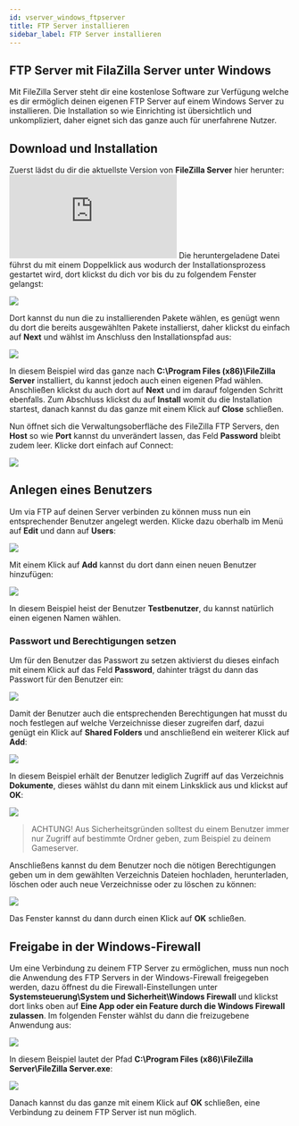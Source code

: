 ```yaml
---
id: vserver_windows_ftpserver
title: FTP Server installieren
sidebar_label: FTP Server installieren
---
```



## FTP Server mit FilaZilla Server unter Windows

Mit FileZilla Server steht dir eine kostenlose Software zur Verfügung welche es dir ermöglich deinen eigenen FTP Server auf einem Windows Server zu installieren.
Die Installation so wie Einrichting ist übersichtlich und unkompliziert, daher eignet sich das ganze auch für unerfahrene Nutzer. 


## Download und Installation

Zuerst lädst du dir die aktuellste Version von **FileZilla Server** hier herunter: ![FileZilla Server Download](https://filezilla-project.org/download.php?type=server)
Die heruntergeladene Datei führst du mit einem Doppelklick aus wodurch der Installationsprozess gestartet wird, dort klickst du dich vor bis du zu folgendem Fenster gelangst:

![](https://screensaver01.zap-hosting.com/index.php/s/ybWZmNbrLgLbMmK/preview)

Dort kannst du nun die zu installierenden Pakete wählen, es genügt wenn du dort die bereits ausgewählten Pakete installierst, daher klickst du einfach auf **Next** und wählst im Anschluss den Installationspfad aus: 

![](https://screensaver01.zap-hosting.com/index.php/s/gATrGEJBPisNZoB/preview)

In diesem Beispiel wird das ganze nach **C:\Program Files (x86)\FileZilla Server** installiert, du kannst jedoch auch einen eigenen Pfad wählen.
Anschließen klickst du auch dort auf **Next** und im darauf folgenden Schritt ebenfalls. Zum Abschluss klickst du auf **Install** womit du die Installation startest, danach 
kannst du das ganze mit einem Klick auf **Close** schließen. 


Nun öffnet sich die Verwaltungsoberfläche des FileZilla FTP Servers, den **Host** so wie **Port** kannst du unverändert lassen, das Feld **Password** bleibt zudem leer.
Klicke dort einfach auf Connect:

![](https://screensaver01.zap-hosting.com/index.php/s/PrWnfsPEgbE68jo/preview)

## Anlegen eines Benutzers

Um via FTP auf deinen Server verbinden zu können muss nun ein entsprechender Benutzer angelegt werden. 
Klicke dazu oberhalb im Menü auf **Edit** und dann auf **Users**:

![](https://screensaver01.zap-hosting.com/index.php/s/86i5BZ8drqw276d/preview)


Mit einem Klick auf **Add** kannst du dort dann einen neuen Benutzer hinzufügen:

![](https://screensaver01.zap-hosting.com/index.php/s/ZyFLmKxyAgNbnKw/preview)

In diesem Beispiel heist der Benutzer **Testbenutzer**, du kannst natürlich einen eigenen Namen wählen.

### Passwort und Berechtigungen setzen

Um für den Benutzer das Passwort zu setzen aktivierst du dieses einfach mit einem Klick auf das Feld **Password**, dahinter trägst du dann das Passwort für den Benutzer ein:

![](https://screensaver01.zap-hosting.com/index.php/s/H68YGRpGXcqnfZB/preview)

Damit der Benutzer auch die entsprechenden Berechtigungen hat musst du noch festlegen auf welche Verzeichnisse dieser zugreifen darf, dazui genügt ein Klick auf **Shared Folders** und anschließend ein weiterer Klick auf **Add**:  

![](https://screensaver01.zap-hosting.com/index.php/s/BYiYnSJ2gmMPmTg/preview)

In diesem Beispiel erhält der Benutzer lediglich Zugriff auf das Verzeichnis **Dokumente**, dieses wählst du dann mit einem Linksklick aus und klickst auf **OK**:

![](https://screensaver01.zap-hosting.com/index.php/s/dqGsok46dFiJf9B/preview)

> ACHTUNG! Aus Sicherheitsgründen solltest du einem Benutzer immer nur Zugriff auf bestimmte Ordner geben, zum Beispiel zu deinem Gameserver.

Anschließens kannst du dem Benutzer noch die nötigen Berechtigungen geben um in dem gewählten Verzeichnis Dateien hochladen, herunterladen, löschen oder auch neue Verzeichnisse
oder zu löschen zu können:

![](https://screensaver01.zap-hosting.com/index.php/s/PHj4TEzow733pj4/preview)

Das Fenster kannst du dann durch einen Klick auf **OK** schließen. 


## Freigabe in der Windows-Firewall

Um eine Verbindung zu deinem FTP Server zu ermöglichen, muss nun noch die Anwendung des FTP Servers in der Windows-Firewall freigegeben werden, dazu öffnest du die Firewall-Einstellungen 
unter **Systemsteuerung\System und Sicherheit\Windows Firewall** und klickst dort links oben auf **Eine App oder ein Feature durch die Windows Firewall zulassen**.
Im folgenden Fenster wählst du dann die freizugebene Anwendung aus:

![](https://screensaver01.zap-hosting.com/index.php/s/NQDpw46pzy2e2id/preview)

In diesem Beispiel lautet der Pfad **C:\Program Files (x86)\FileZilla Server\FileZilla Server.exe**:

![](https://screensaver01.zap-hosting.com/index.php/s/Z8EE4qYMegy52tq/preview)

Danach kannst du das ganze mit einem Klick auf **OK** schließen, eine Verbindung zu deinem FTP Server ist nun möglich. 



